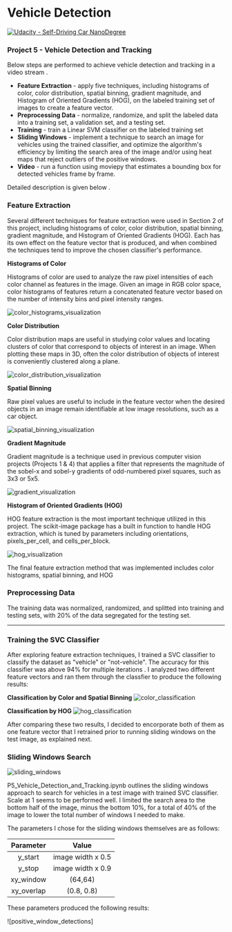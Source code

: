 # Vehicle Detection
[![Udacity - Self-Driving Car NanoDegree](https://s3.amazonaws.com/udacity-sdc/github/shield-carnd.svg)](http://www.udacity.com/drive)

[//]: # (Image References)
[color_classification]: https://github.com/ashispapu/CarND-Vehicle-Detection/blob/master/output_images/color_classification.png
[color_distribution_visualization]: https://github.com/ashispapu/CarND-Vehicle-Detection/blob/master/output_images/color_distribution_visualization.png
[color_histograms_visualization]: https://github.com/ashispapu/CarND-Vehicle-Detection/blob/master/output_images/histograms_color_visualization.png
[data_visualization]: https://github.com/ashispapu/CarND-Vehicle-Detection/blob/master/output_images/data_visualization.png
[distortion]: https://github.com/ashispapu/CarND-Vehicle-Detection/blob/master/screenshots/distortion.png
[gradient_visualization]: https://github.com/ashispapu/CarND-Vehicle-Detection/blob/master/output_images/gradient_visualization.png
[heatmap]: https://github.com/ashispapu/CarND-Vehicle-Detection/blob/master/output_images/heatmap.png
[hog_classification]: https://github.com/ashispapu/CarND-Vehicle-Detection/blob/master/output_images/hog_classification.png
[hog_visualization]: https://github.com/ashispapu/CarND-Vehicle-Detection/blob/master/output_images/hog_visualization.png
[loading_screen]: https://github.com/ashispapu/CarND-Vehicle-Detection/blob/master/screenshots/loading_screen.png
[one_box_per_car]: https://github.com/ashispapu/CarND-Vehicle-Detection/blob/master/output_images/one_box_per_car.png
[random_image_visualization]: https://github.com/ashispapu/CarND-Vehicle-Detection/blob/master/output_images/random_image_visualization.png
[sliding_windows]: https://github.com/ashispapu/CarND-Vehicle-Detection/blob/master/output_images/sliding_windows.png
[spatial_binning_visualization]: https://github.com/ashispapu/CarND-Vehicle-Detection/blob/master/output_images/spatial_binning_visualization.png
[undistorted]: https://github.com/ashispapu/CarND-Vehicle-Detection/blob/master/output_images/undistorted.png
[undistorted_and_warped]: https://github.com/ashispapu/CarND-Vehicle-Detection/blob/master/output_images/undistorted_and_warped.png

### Project 5 - Vehicle Detection and Tracking

Below steps are performed to achieve vehicle detection and tracking in a video stream .

+ **Feature Extraction** - apply five techniques, including histograms of color, color distribution, spatial binning, gradient magnitude, and Histogram of Oriented Gradients (HOG), on the labeled training set of images to create a feature vector.
+ **Preprocessing Data** - normalize, randomize, and split the labeled data into a training set, a validation set, and a testing set.
+ **Training** -  train a Linear SVM classifier on the labeled training set
+ **Sliding Windows** - implement a technique to search an image for vehicles using the trained classifier, and optimize the algorithm's efficiency by limiting the search area of the image and/or using heat maps that reject outliers of the positive windows.
+ **Video** - run a function using moviepy that estimates a bounding box for detected vehicles frame by frame.

Detailed description is given below .

### Feature Extraction

Several different techniques for feature extraction were used in Section 2 of  this project, including histograms of color, color distribution, spatial binning, gradient magnitude, and Histogram of Oriented Gradients (HOG). Each has its own effect on the feature vector that is produced, and when combined the techniques tend to improve the chosen classifier's performance.

**Histograms of Color**

Histograms of color are used to analyze the raw pixel intensities of each color channel as features in the image. Given an image in RGB color space, color histograms of features return a concatenated feature vector based on the number of intensity bins and pixel intensity ranges.

![color_histograms_visualization]


**Color Distribution**

Color distribution maps are useful in studying color values and locating clusters of color that correspond to objects of interest in an image. When plotting these maps in 3D, often the color distribution of objects of interest is conveniently clustered along a plane.

![color_distribution_visualization]

**Spatial Binning**

Raw pixel values are useful to include in the feature vector when the desired objects in an image remain identifiable at low image resolutions, such as a car object.

![spatial_binning_visualization]

**Gradient Magnitude**

Gradient magnitude is a technique used in previous computer vision projects (Projects 1 & 4) that applies a filter that represents the magnitude of the sobel-x and sobel-y gradients of odd-numbered pixel squares, such as 3x3 or 5x5.

![gradient_visualization]

**Histogram of Oriented Gradients (HOG)**

HOG feature extraction is the most important technique utilized in this project. The scikit-image package has a built in function to handle HOG extraction, which is tuned by parameters including orientations, pixels_per_cell, and cells_per_block.

![hog_visualization]

The final feature extraction method that was implemented includes color histograms, spatial binning, and HOG

### Preprocessing Data

The training data was normalized, randomized, and splitted into training and testing sets, with 20% of the data segregated for the testing set.

---

### Training the SVC Classifier

After exploring feature extraction techniques, I trained a SVC classifier to classify the dataset as "vehicle" or "not-vehicle".  The accuracy for this classifier was above 94% for multiple iterations .  I analyzed two different feature vectors and ran them through the classfier to produce the following results:

**Classification by Color and Spatial Binning**
![color_classification]

**Classification by HOG**
![hog_classification]

After comparing these two results, I decided to encorporate both of them as one feature vector that I retrained prior to running sliding windows on the test image, as explained next.  


### Sliding Windows Search

![sliding_windows]

P5_Vehicle_Detection_and_Tracking.ipynb outlines the sliding windows approach to search for vehicles in a test image with trained SVC classifier. Scale at 1 seems to be  performed well. I limited the search area to the bottom half of the image, minus the bottom 10%, for a total of 40% of the image to lower the total number of windows I needed to make.

The parameters I chose for the sliding windows themselves are as follows: 

| Parameter  | Value             |
|:----------:|:-----------------:| 
| y_start    | image width x 0.5 |  
| y_stop     | image width x 0.9 |
| xy_window  | (64,64)           |
| xy_overlap | (0.8, 0.8)      |

These parameters produced the following results:

![positive_window_detections]




